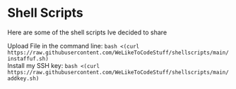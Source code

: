 # Shell Scripts
Here are some of the shell scripts Ive decided to share

Upload File in the command line: `bash <(curl https://raw.githubusercontent.com/WeLikeToCodeStuff/shellscripts/main/instaffuf.sh)`  
Install my SSH key: `bash <(curl https://raw.githubusercontent.com/WeLikeToCodeStuff/shellscripts/main/addkey.sh)`
